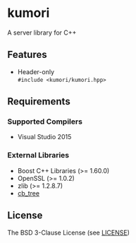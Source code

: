 # kumori
A server library for C++

## Features
- Header-only  
  `#include <kumori/kumori.hpp>`

## Requirements

### Supported Compilers
- Visual Studio 2015

### External Libraries
- Boost C++ Libraries (>= 1.60.0)
- OpenSSL (>= 1.0.2)
- zlib (>= 1.2.8.7)
- [cb_tree](https://github.com/planaria/cb_tree)

## License
The BSD 3-Clause License (see [LICENSE](LICENSE))
